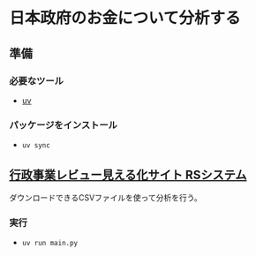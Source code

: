 # 日本政府のお金について分析する

## 準備
### 必要なツール
- [uv](https://docs.astral.sh/uv/)

### パッケージをインストール
- `uv sync`

## [行政事業レビュー見える化サイト RSシステム](https://rssystem.go.jp/notice)
ダウンロードできるCSVファイルを使って分析を行う。

### 実行
- `uv run main.py`